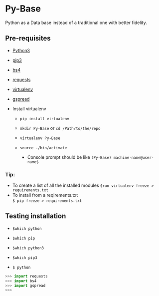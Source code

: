 # Py-Base
Python as a Data base instead of a traditional one with better fidelity.

## Pre-requisites

* [Python3](https://www.python.org/downloads/)
* [pip3](https://bootstrap.pypa.io/get-pip.py)
* [bs4](https://www.crummy.com/software/BeautifulSoup/bs4/doc/)
* [requests](http://docs.python-requests.org/en/master/)
* [virtualenv](http://docs.python-guide.org/en/latest/dev/virtualenvs/)
* [gspread](http://gspread.readthedocs.io/en/latest/)

* Install virtualenv
  * `pip install virtualenv`

  * `mkdir Py-Base` or `cd /Path/to/the/repo`

  * `virtualenv Py-Base`

  * `source ./bin/activate`
    * Console prompt should be like `(Py-Base) machine-name@user-name$` 

### Tip:
- To create a list of all the installed modules
`$run virtualenv freeze > requirements.txt` 
- To install from a reqirements.txt    
`$ pip freeze > requirements.txt`

 
## Testing installation

* `$which python`

* `$which pip`

* `$which python3`

* `$which pip3`

* `$ python`

```python
>>> import requests
>>> import bs4
>>> import gspread
>>>
```
